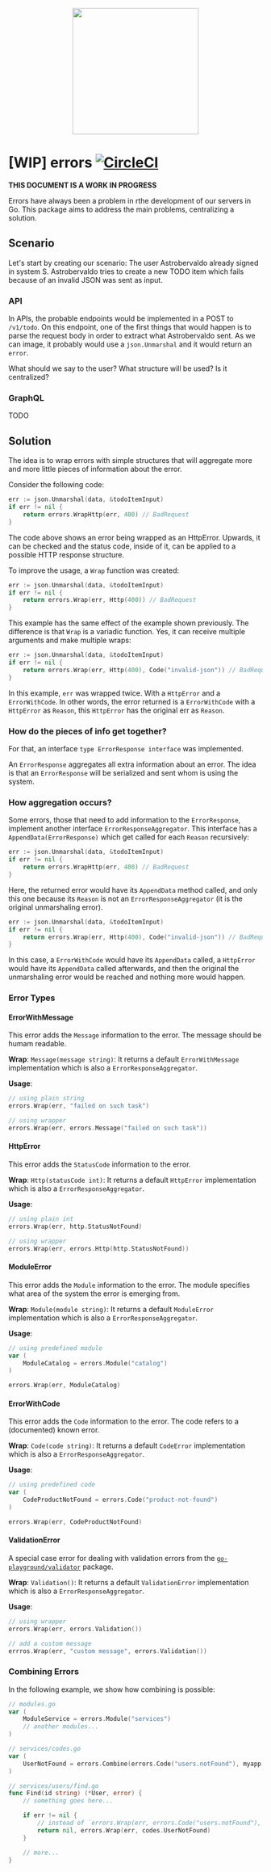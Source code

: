 <p align="center"> <img src="https://storage.googleapis.com/gopherizeme.appspot.com/gophers/d9349f6fc662ca7d42020f9ec82710751caf5c7a.png" width="250"/></p>

# [WIP] errors [![CircleCI](https://circleci.com/gh/lab259/errors.svg?style=shield&circle-token=c4509080576acf88fa313e2bb5ccabb4787a44fb)](https://circleci.com/gh/lab259/errors)

**THIS DOCUMENT IS A WORK IN PROGRESS**

Errors have always been a problem in rthe development of our servers in Go. This package aims to address the main problems, centralizing a solution.

## Scenario

Let's start by creating our scenario: The user Astrobervaldo already signed in
system S. Astrobervaldo tries to create a new TODO item which fails because of an
invalid JSON was sent as input.

### API

In APIs, the probable endpoints would be implemented in a POST to `/v1/todo`. On
this endpoint, one of the first things that would happen is to parse the request
body in order to extract what Astrobervaldo sent. As we can image, it probably
would use a `json.Unmarshal` and it would return an `error`.

What should we say to the user? What structure will be used? Is it centralized?

### GraphQL

TODO

## Solution

The idea is to wrap errors with simple structures that will aggregate more and
more little pieces of information about the error.

Consider the following code:

```go
err := json.Unmarshal(data, &todoItemInput)
if err != nil {
    return errors.WrapHttp(err, 400) // BadRequest
}
```

The code above shows an error being wrapped as an HttpError. Upwards, it can
be checked and the status code, inside of it, can be applied to a possible
HTTP response structure.

To improve the usage, a `Wrap` function was created:

```go
err := json.Unmarshal(data, &todoItemInput)
if err != nil {
    return errors.Wrap(err, Http(400)) // BadRequest
}
```

This example has the same effect of the example shown previously. The difference
is that `Wrap` is a variadic function. Yes, it can receive multiple arguments
and make multiple wraps:

```go
err := json.Unmarshal(data, &todoItemInput)
if err != nil {
    return errors.Wrap(err, Http(400), Code("invalid-json")) // BadRequest
}
```

In this example, `err` was wrapped twice. With a `HttpError` and a
`ErrorWithCode`. In other words, the error returned is a `ErrorWithCode`
with a `HttpError` as `Reason`, this `HttpError` has the original err as `Reason`.

### How do the pieces of info get together?

For that, an interface `type ErrorResponse interface` was implemented.

An `ErrorResponse` aggregates all extra information about an error. The idea is
that an `ErrorResponse` will be serialized and sent whom is using the system.

### How aggregation occurs?

Some errors, those that need to add information to the `ErrorResponse`, implement
another interface `ErrorResponseAggregator`. This interface has a
`AppendData(ErrorResponse)` which get called for each `Reason` recursively:

```go
err := json.Unmarshal(data, &todoItemInput)
if err != nil {
    return errors.WrapHttp(err, 400) // BadRequest
}
```

Here, the returned error would have its `AppendData` method called, and only
this one because its `Reason` is not an `ErrorResponseAggregator` (it is the
original unmarshaling error).

```go
err := json.Unmarshal(data, &todoItemInput)
if err != nil {
    return errors.Wrap(err, Http(400), Code("invalid-json")) // BadRequest
}
```

In this case, a `ErrorWithCode` would have its `AppendData` called, a
`HttpError` would have its `AppendData` called afterwards, and then the original
the unmarshaling error would be reached and nothing more would happen.

### Error Types

#### ErrorWithMessage

This error adds the `Message` information to the error. The message should be humam readable.

**Wrap**: `Message(message string)`: It returns a default `ErrorWithMessage`
implementation which is also a `ErrorResponseAggregator`.

**Usage**:

```go
// using plain string
errors.Wrap(err, "failed on such task")

// using wrapper
errors.Wrap(err, errors.Message("failed on such task"))
```

#### HttpError

This error adds the `StatusCode` information to the error.

**Wrap**: `Http(statusCode int)`: It returns a default `HttpError` implementation
which is also a `ErrorResponseAggregator`.

**Usage**:

```go
// using plain int
errors.Wrap(err, http.StatusNotFound)

// using wrapper
errors.Wrap(err, errors.Http(http.StatusNotFound))
```

#### ModuleError

This error adds the `Module` information to the error. The module specifies what
area of the system the error is emerging from.

**Wrap**: `Module(module string)`: It returns a default `ModuleError` implementation
which is also a `ErrorResponseAggregator`.

**Usage**:

```go
// using predefined module
var (
    ModuleCatalog = errors.Module("catalog")
)

errors.Wrap(err, ModuleCatalog)
```

#### ErrorWithCode

This error adds the `Code` information to the error. The code refers to a (documented)
known error.

**Wrap**: `Code(code string)`: It returns a default `CodeError` implementation
which is also a `ErrorResponseAggregator`.

**Usage**:

```go
// using predefined code
var (
    CodeProductNotFound = errors.Code("product-not-found")
)

errors.Wrap(err, CodeProductNotFound)
```

#### ValidationError

A special case error for dealing with validation errors from the
[`go-playground/validator`](https://github.com/go-playground/validator) package.

**Wrap**: `Validation()`: It returns a default `ValidationError` implementation
which is also a `ErrorResponseAggregator`.

**Usage**:

```go
// using wrapper
errors.Wrap(err, errors.Validation())

// add a custom message
errros.Wrap(err, "custom message", errors.Validation())
```

### Combining Errors

In the following example, we show how combining is possible:

```go
// modules.go
var (
    ModuleService = errors.Module("services")
    // another modules...
)

// services/codes.go
var (
    UserNotFound = errors.Combine(errors.Code("users.notFound"), myapp.ModuleService)
)

// services/users/find.go
func Find(id string) (*User, error) {
    // something goes here...

    if err != nil {
        // instead of `errors.Wrap(err, errors.Code("users.notFound"), errors.Module("services"))`
        return nil, errors.Wrap(err, codes.UserNotFound)
    }

    // more...
}
```
